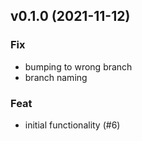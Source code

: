 ## v0.1.0 (2021-11-12)

### Fix

- bumping to wrong branch
- branch naming

### Feat

- initial functionality (#6)
